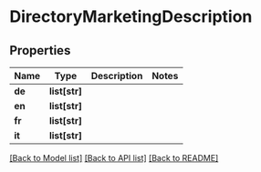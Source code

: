 # DirectoryMarketingDescription

## Properties
Name | Type | Description | Notes
------------ | ------------- | ------------- | -------------
**de** | **list[str]** |  | 
**en** | **list[str]** |  | 
**fr** | **list[str]** |  | 
**it** | **list[str]** |  | 

[[Back to Model list]](../README.md#documentation-for-models) [[Back to API list]](../README.md#documentation-for-api-endpoints) [[Back to README]](../README.md)


